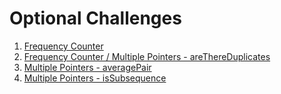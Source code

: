 # Optional Challenges

1. [Frequency Counter](./01-frequency-counter.md)
1. [Frequency Counter / Multiple Pointers - areThereDuplicates](./02-frequency-counter-multiple-pointers.md)
1. [Multiple Pointers - averagePair](./03-multiple-pointers-average-pair.md)
1. [Multiple Pointers - isSubsequence](./04-multiple-pointers-isSubsequence.md)
